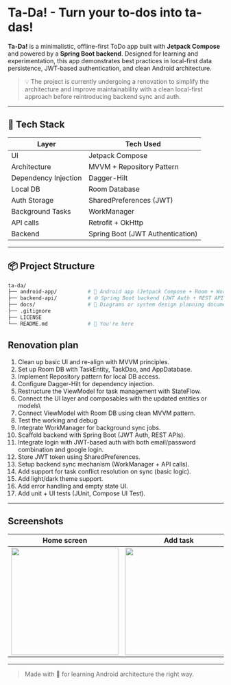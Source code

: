 # Ta-Da! - Turn your to-dos into ta-das!

**Ta-Da!** is a minimalistic, offline-first ToDo app built with **Jetpack Compose** and powered by a **Spring Boot backend**. Designed for learning and experimentation, this app demonstrates best practices in local-first data persistence, JWT-based authentication, and clean Android architecture.

> 💡 The project is currently undergoing a renovation to simplify the architecture and improve maintainability with a clean local-first approach before reintroducing backend sync and auth.

---

## 🚀 Tech Stack

| Layer             | Tech Used                             |
|-------------------|----------------------------------------|
| UI                | Jetpack Compose                        |
| Architecture      | MVVM + Repository Pattern             |
| Dependency Injection | Dagger-Hilt                       |
| Local DB          | Room Database                          |
| Auth Storage      | SharedPreferences (JWT)    |
| Background Tasks  | WorkManager                            |
| API calls         | Retrofit + OkHttp                      |
| Backend           | Spring Boot (JWT Authentication)       |

---

## 📦 Project Structure

```bash
ta-da/
├── android-app/          # 📱 Android app (Jetpack Compose + Room + WorkManager)
├── backend-api/          # 🌐 Spring Boot backend (JWT Auth + REST API)
├── docs/                 # 📄 Diagrams or system design planning documents
├── .gitignore
├── LICENSE
└── README.md             # 👋 You're here
```

## Renovation plan
1. Clean up basic UI and re-align with MVVM principles.
2. Set up Room DB with TaskEntity, TaskDao, and AppDatabase.
3. Implement Repository pattern for local DB access.
4. Configure Dagger-Hilt for dependency injection.
5. Restructure the ViewModel for task management with StateFlow.
6. Connect the UI layer and composables with the updated entities or models\
7. Connect ViewModel with Room DB using clean MVVM pattern.
8. Test the working and debug
9. Integrate WorkManager for background sync jobs.
10. Scaffold backend with Spring Boot (JWT Auth, REST APIs).
11. Integrate login with JWT-based auth with both email/password combination and google login.
12. Store JWT token using SharedPreferences.
13. Setup backend sync mechanism (WorkManager + API calls).
14. Add support for task conflict resolution on sync (basic logic).
15. Add light/dark theme support.
16. Add error handling and empty state UI.
17. Add unit + UI tests (JUnit, Compose UI Test).

---

## Screenshots
| Home screen | Add task | Edit task |
|-------------|----------|-----------|
| <img src="https://github.com/gh-shujauddin/To-Do_App/assets/73093103/53c3f72b-81f3-4682-9d1e-4a2a1fc93c8c" width="250"/> | <img src="https://github.com/gh-shujauddin/To-Do_App/assets/73093103/6b249ae1-93a5-4be9-a79e-9affe95fed6f" width="250"/> | <img src="https://github.com/gh-shujauddin/To-Do_App/assets/73093103/13a457ec-0dc9-45ca-acd0-1a9e199f7577" width="250"/> |

---

> Made with 💙 for learning Android architecture the right way.
